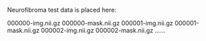 Neurofibroma test data is placed here:

000000-img.nii.gz 
000000-mask.nii.gz 
000001-img.nii.gz 
000001-mask.nii.gz 
000002-img.nii.gz 
000002-mask.nii.gz
......
